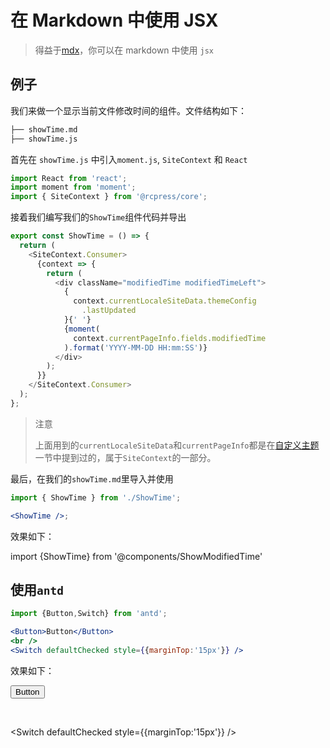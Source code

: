 # 在 Markdown 中使用 JSX

> 得益于[mdx](https://github.com/mdx-js/mdx)，你可以在 markdown 中使用 `jsx`

## 例子

我们来做一个显示当前文件修改时间的组件。文件结构如下：

```bash
├── showTime.md
├── showTime.js
```

首先在 `showTime.js` 中引入`moment.js`, `SiteContext` 和 `React`

```js
import React from 'react';
import moment from 'moment';
import { SiteContext } from '@rcpress/core';
```

接着我们编写我们的`ShowTime`组件代码并导出

```js
export const ShowTime = () => {
  return (
    <SiteContext.Consumer>
      {context => {
        return (
          <div className="modifiedTime modifiedTimeLeft">
            {
              context.currentLocaleSiteData.themeConfig
                .lastUpdated
            }{' '}
            {moment(
              context.currentPageInfo.fields.modifiedTime
            ).format('YYYY-MM-DD HH:mm:SS')}
          </div>
        );
      }}
    </SiteContext.Consumer>
  );
};
```

> 注意
>
> 上面用到的`currentLocaleSiteData`和`currentPageInfo`都是在[自定义主题](/zh/guide/theme)一节中提到过的，属于`SiteContext`的一部分。

最后，在我们的`showTime.md`里导入并使用

```jsx
import { ShowTime } from './ShowTime';

<ShowTime />;
```

效果如下：

import {ShowTime} from '@components/ShowModifiedTime'

<ShowTime />

## 使用`antd`

```jsx
import {Button,Switch} from 'antd';

<Button>Button</Button>
<br />
<Switch defaultChecked style={{marginTop:'15px'}} />
```

效果如下：

<Button>Button</Button>

<br />

<Switch defaultChecked style={{marginTop:'15px'}} />
